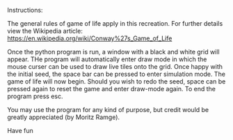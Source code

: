 Instructions:

The general rules of game of life apply in this recreation. For further details view the Wikipedia article: https://en.wikipedia.org/wiki/Conway%27s_Game_of_Life 

Once the python program is run, a window with a black and white grid will appear. THe program will automatically enter draw mode in which the mouse curser can be used to draw live tiles
onto the grid. Once happy with the initial seed, the space bar can be pressed to enter simulation mode. The game of life will now begin. Should you wish to redo the seed, space can be
pressed again to reset the game and enter draw-mode again. To end the program press esc.

You may use the program for any kind of purpose, but credit would be greatly appreciated (by Moritz Ramge). 

Have fun
